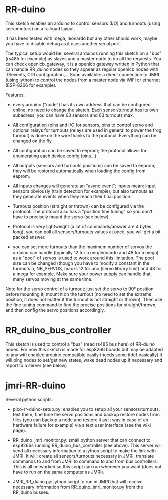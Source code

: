 # RR-duino

This sketch enables an arduino to control sensors (I/O) and turnouts (using servomotors) on a railroad layout.

It has been tested with mega, leonardo but any other should work, maybe you have to disable debug as it uses another serial port.

The typical setup would be: several arduinos running this sketch on a "bus" (rs485 for example) as slaves and a master node to do all the requests. You can check openlcb_gateway, it is a openlcb gateway written in Python that can handle RR_duino nodes so they appear as regular openlcb nodes with ID/events, CDI configuration,... Soon available: a direct connection to JMRI (using jython) to control the nodes from a master node via WiFi or ethernet (ESP-8266 for example).

Features:

- every	arduino ("node") has its own address that can be configured online, no need to change the sketch. Each sensor/turnout has its own subadress, you can have 63 sensors and 63 turnouts max.

- All configuration (pins and I/O for sensors, pins to control servo and optional relays for turnouts (relays are used in general to power the frog turnout) is done on the wire thanks to the protocol. Everything can be changed on the fly.

- All configuration can be saved to eeprom; the protocol allows for enumerating each device config (pins...)

- All outputs (sensors and turnouts positions) can be saved to eeprom; they will be restored automatically when loading the config from eeprom.

- All inputs changes will generate an "async event"; inputs mean: input sensors obviously (train detection for example), but also turnouts as they generate events when they reach their final position.

- Turnouts position (straight or thrown) can be configured via the protocol. The protocol also has a "position fine tuning" so you don't have to precisely mount the servo (see below)

- Protocol is very lightweight (a lot of commands/answer are 4 bytes long), you can poll all sensors/turnouts values at once, you will get a bit packed answer.

- you can set more turnouts than the maximum number of servos the arduino can handle (typically 12 for a uno/leonardo and 48 for a mega) as a "pool" of servos is used to work around this limitation. The pool size can be changed (though you have to modify a constant in the turnouts.h, NB_SERVOS, max is 12 for uno (servo library limit) and 48 for a mega for example. Make sure your power supply can handle that many servos moving at the same time.

Note for the servo control of a turnout: just set the servo to 90° position before mounting it; mount it on the turnout (no need to set the extreme position, it does not matter if the turnout is not straight or thrown). Then use the fine tuning command to find the precise positions for straight/thrown, and then config the servo positions accordingly.

# RR_duino_bus_controller

 This sketch is used to control a "bus" (read rs485 bus here) of RR-duino nodes. For now this sketch is made for esp8266 boards but may be adapted to any wifi enabled arduino compatible easily (needs some ifdef basically)
It will ping nodes to set/get new states, wake dead nodes up if necessary and report to a server (see below)

# jmri-RR-duino

Several python scripts:

- pico-rr-duino-setup.py: enables you to setup all your sensors/turnouts, test them, fine tune the servo positions and backup restore nodes from files (you can backup a node and restore it as it was in case of an hardware failure for example) via a text user interface (see the wiki page).

- RR_duino_jmri_monitor.py: small python server that can connect to esp8266s running RR_duino_bus_controller (see above). This server will send all necessary information to a jython script to make the link with JMRI. It will: create all sensors/turnouts necessary in JMRI, translate commands to and from JMRI to command to and from bus controllers. This is all networked so this script can run wherever you want (does not have to run on the same computer as JMRI).

- JMRI_RR_duino.py: jython script to run in JMRI that will receive necessary information from RR_duino_jmri_monitor.py from the RR_duino busses.
